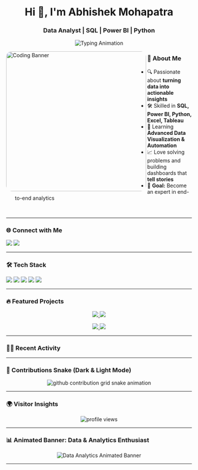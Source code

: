 <h1 align="center">Hi 👋, I'm Abhishek Mohapatra</h1>
<h3 align="center">Data Analyst | SQL | Power BI | Python</h3>

<!-- Typing animation -->
<p align="center">
  <img src="https://readme-typing-svg.herokuapp.com?font=Fira+Code&size=22&pause=1000&color=00C8FF&center=true&vCenter=true&width=500&lines=Data+Analyst;SQL+%7C+Python+%7C+Power+BI;Transforming+Data+into+Insights;Lifelong+Learner+%7C+Problem+Solver" alt="Typing Animation" />
</p>

<!-- Left aligned banner -->
<img align="left" src="https://media.licdn.com/dms/image/C4D12AQEeKAn9dPLbhw/article-cover_image-shrink_600_2000/0/1616667695311?e=2147483647&v=beta&t=KTbbDeJ4Wwf6KFCPZ0Q1Et1jbaD7d81SHbTx-NVs3QA" alt="Coding Banner" width="380" style="border-radius:15px;"/>

### 🚀 About Me  
- 🔍 Passionate about **turning data into actionable insights**  
- 🛠 Skilled in **SQL, Power BI, Python, Excel, Tableau**  
- 🌱 Learning **Advanced Data Visualization & Automation**  
- 📈 Love solving problems and building dashboards that **tell stories**  
- 🎯 **Goal:** Become an expert in end-to-end analytics  

<br clear="left"/>

---

### 🌐 Connect with Me  
<p>
  <a href="https://linkedin.com/in/abhishek-mohapatra223/" target="_blank"><img src="https://img.shields.io/badge/LinkedIn-%230077B5.svg?&style=for-the-badge&logo=linkedin&logoColor=white" /></a>
  <a href="mailto:abhishek.mohapatra223@gmail.com"><img src="https://img.shields.io/badge/Email-D14836?style=for-the-badge&logo=gmail&logoColor=white" /></a>
</p>

---

### 🛠 Tech Stack  
<p>
  <img src="https://img.shields.io/badge/Python-3776AB?style=for-the-badge&logo=python&logoColor=white" />
  <img src="https://img.shields.io/badge/SQL-025E8C?style=for-the-badge&logo=database&logoColor=white" />
  <img src="https://img.shields.io/badge/Power%20BI-F2C811?style=for-the-badge&logo=powerbi&logoColor=black" />
  <img src="https://img.shields.io/badge/Tableau-E97627?style=for-the-badge&logo=tableau&logoColor=white" />
  <img src="https://img.shields.io/badge/Excel-217346?style=for-the-badge&logo=microsoftexcel&logoColor=white" />
</p>

---

### 🔥 Featured Projects  
<p align="center">
  <a href="https://github.com/abhishek-mohapatra-0/OLA-Data-Analysis">
    <img src="https://github-readme-stats.vercel.app/api/pin/?username=abhishek-mohapatra-0&repo=OLA-Data-Analysis&theme=radical" />
  </a>
  <a href="https://github.com/abhishek-mohapatra-0/Zomato_Data_Analysis">
    <img src="https://github-readme-stats.vercel.app/api/pin/?username=abhishek-mohapatra-0&repo=Zomato_Data_Analysis&theme=radical" />
  </a>
</p>
<p align="center">
  <a href="https://github.com/abhishek-mohapatra-0/E-Commerce-Sales-Analysis">
    <img src="https://github-readme-stats.vercel.app/api/pin/?username=abhishek-mohapatra-0&repo=E-Commerce-Sales-Analysis&theme=radical" />
  </a>
  <a href="https://github.com/abhishek-mohapatra-0/Hotel_Booking_EDA_Analysis">
    <img src="https://github-readme-stats.vercel.app/api/pin/?username=abhishek-mohapatra-0&repo=Hotel_Booking_EDA_Analysis&theme=radical" />
  </a>
</p>

---

### 🏃‍♂️ Recent Activity  
<!--START_SECTION:activity-->
<!-- This will auto-update -->
<!--END_SECTION:activity-->

---

### 🐍 Contributions Snake (Dark & Light Mode)
<p align="center">
  <picture>
    <source media="(prefers-color-scheme: dark)" srcset="https://raw.githubusercontent.com/abhishek-mohapatra-0/abhishek-mohapatra-0/output/github-contribution-grid-snake-dark.svg" />
    <source media="(prefers-color-scheme: light)" srcset="https://raw.githubusercontent.com/abhishek-mohapatra-0/abhishek-mohapatra-0/output/github-contribution-grid-snake.svg" />
    <img alt="github contribution grid snake animation" src="https://raw.githubusercontent.com/abhishek-mohapatra-0/abhishek-mohapatra-0/output/github-contribution-grid-snake.svg" />
  </picture>
</p>

---

### 🌍 Visitor Insights  
<p align="center">
  <img src="https://komarev.com/ghpvc/?username=abhishek-mohapatra-0&label=Profile%20Views&color=blue&style=for-the-badge" alt="profile views" />  
  <br>
  <img src="https://ipapi.co/json/" alt="IP and Location will be displayed here using browser" width="0" />
  <br>
  <img src="https://geolocation-db.com/json/" alt="location data" width="0" />
</p>

---

### 📊 **Animated Banner: Data & Analytics Enthusiast**  
<p align="center">
  <img src="https://readme-typing-svg.herokuapp.com?font=Fira+Code&size=26&pause=1000&color=F75C7E&center=true&vCenter=true&width=1000&lines=📊+Data+is+the+new+oil;📈+Analytics+turns+data+into+decisions;🤖+Automating+Insights+with+AI;📊+Transforming+Raw+Numbers+into+Business+Impact;🚀+Lifelong+Learner+%7C+Problem+Solver+%7C+Data+Enthusiast" alt="Data Analytics Animated Banner" />
</p>

---
